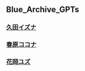 ## Blue_Archive_GPTs
### [久田イズナ](https://chat.openai.com/g/g-0aFTSJNBt-jiu-tian-izuna)

### [春原ココナ](https://chat.openai.com/g/g-KoiKSE77a-chun-yuan-kokona)

### [花岡ユズ](https://chat.openai.com/g/g-EauHEQnl2-hua-gang-yuzu)
